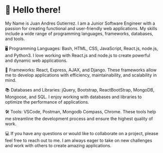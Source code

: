 # 👋 Hello there! 

My Name is Juan Andres Gutierrez. I am a Junior Software Engineer with a passion for creating functional and user-friendly web applications. My skills include a wide range of programming languages, frameworks, databases, and tools.

🖥️ Programming Languages: Bash, HTML, CSS, JavaScript, React.js, node.js, and Python3. I love working with React.js and node.js to create powerful and dynamic web applications.

🔨 Frameworks: React, Express, AJAX, and Django. These frameworks allow me to develop applications with efficiency, maintainability, and scalability in mind.

📚 Databases and Libraries: jQuery, Bootstrap, ReactBootStrap, MongoDB, Mongoose, and SQL. I enjoy working with databases and libraries to optimize the performance of applications.

🛠️ Tools: VSCode, Postman, Mongodb Compass, Chrome. These tools help me streamline the development process and ensure the highest quality of work.

💻 If you have any questions or would like to collaborate on a project, please feel free to reach out to me. I am always eager to take on new challenges and work with others to create amazing applications.
